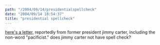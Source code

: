 ```yaml
---
path: "/2004/09/14/presidentialspellcheck" 
date: "2004/09/14 18:54:37" 
title: "presidential spellcheck" 
---
```

<a href="http://www.talkingpointsmemo.com/archives/week_2004_09_05.php#003438">here's a letter</a>, reportedly from former president jimmy carter, including the non-word "pacificist." does jimmy carter not have spell check?